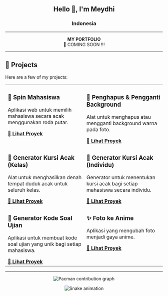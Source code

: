 <h2 align="center">Hello 👋, I'm Meydhi</h2>
<h3 align="center">Indonesia</h3>

---

<p align="center">
  <strong>MY PORTFOLIO</strong> <br>
  🚧 COMING SOON !!!
</p>

---

## 🚀 Projects  

Here are a few of my projects:

<table>
  <tr>
    <td width="50%" valign="top">
      <h3>🎯 Spin Mahasiswa</h3>
      <p>Aplikasi web untuk memilih mahasiswa secara acak menggunakan roda putar.</p>
      <a href="https://animated-biscochitos-a1eb38.netlify.app/" target="_blank"><strong>🔗 Lihat Proyek</strong></a>
    </td>
    <td width="50%" valign="top">
      <h3>🎨 Penghapus & Pengganti Background</h3>
      <p>Alat untuk menghapus atau mengganti background warna pada foto.</p>
      <a href="https://cosmic-sunflower-144834.netlify.app/" target="_blank"><strong>🔗 Lihat Proyek</strong></a>
    </td>
  </tr>
  <tr>
    <td width="50%" valign="top">
      <h3>📌 Generator Kursi Acak (Kelas)</h3>
      <p>Alat untuk menghasilkan denah tempat duduk acak untuk seluruh kelas.</p>
      <a href="https://melodious-tapioca-6c516d.netlify.app/" target="_blank"><strong>🔗 Lihat Proyek</strong></a>
    </td>
    <td width="50%" valign="top">
      <h3>📌 Generator Kursi Acak (Individu)</h3>
      <p>Generator untuk menentukan kursi acak bagi setiap mahasiswa secara individu.</p>
      <a href="https://silver-figolla-4311de.netlify.app/" target="_blank"><strong>🔗 Lihat Proyek</strong></a>
    </td>
  </tr>
  <tr>
    <td width="50%" valign="top">
      <h3>📝 Generator Kode Soal Ujian</h3>
      <p>Aplikasi untuk membuat kode soal ujian yang unik bagi setiap mahasiswa.</p>
      <a href="https://moonlit-pasca-88ae13.netlify.app/" target="_blank"><strong>🔗 Lihat Proyek</strong></a>
    </td>
    <td width="50%" valign="top">
      <h3>✨ Foto ke Anime</h3>
      <p>Aplikasi yang mengubah foto menjadi gaya anime.</p>
      <a href="https://magical-babka-4e992e.netlify.app/" target="_blank"><strong>🔗 Lihat Proyek</strong></a>
    </td>
  </tr>
</table>

---

<p align="center">
  <picture>
    <source media="(prefers-color-scheme: dark)" srcset="https://raw.githubusercontent.com/MeydhiXploit/MeydhiXploit/output/pacman-contribution-graph-dark.svg">
    <source media="(prefers-color-scheme: light)" srcset="https://raw.githubusercontent.com/MeydhiXploit/MeydhiXploit/output/pacman-contribution-graph.svg">
    <img alt="Pacman contribution graph" src="https://raw.githubusercontent.com/MeydhiXploit/MeydhiXploit/output/pacman-contribution-graph.svg">
  </picture>
</p>

<p align="center">
  <img src="https://raw.githubusercontent.com/MeydhiXploit/MeydhiXploit/output/snake.svg" alt="Snake animation" />
</p>
